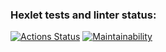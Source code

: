 ### Hexlet tests and linter status:
[![Actions Status](https://github.com/SivolonskySergey/frontend-project-lvl3/workflows/hexlet-check/badge.svg)](https://github.com/SivolonskySergey/frontend-project-lvl3/actions)
[![Maintainability](https://api.codeclimate.com/v1/badges/43728bc34f61d4c2b9ea/maintainability)](https://codeclimate.com/github/SivolonskySergey/frontend-project-lvl3/maintainability)